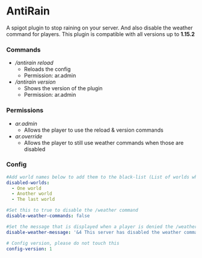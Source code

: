 # AntiRain
A spigot plugin to stop raining on your server. And also disable the weather command for players.
This plugin is compatible with all versions up to **1.15.2**

### Commands
- */antirain reload*
  - Reloads the config
  - Permission: ar.admin
- */antirain version*
  - Shows the version of the plugin
  - Permission: ar.admin

### Permissions
- *ar.admin*
  - Allows the player to use the reload & version commands
- *ar.override*
  - Allows the player to still use weather commands when those are disabled

### Config
```yaml
#Add world names below to add them to the black-list (List of worlds where the plugin is disabled).
disabled-worlds:
  - One world
  - Another world
  - The last world

#Set this to true to disable the /weather command
disable-weather-commands: false

#Set the message that is displayed when a player is denied the /weather command
disable-weather-message: '&4 This server has disabled the weather command'

# Config version, please do not touch this
config-version: 1
```
